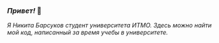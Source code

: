 ### _Привет!_ 🎉

 _Я Никита Барсуков студент университета ИТМО. Здесь можно найти мой код, написанный за время учебы в университете._
